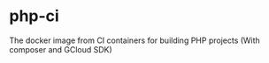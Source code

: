 # php-ci
The docker image from CI containers for building PHP projects (With composer and GCloud SDK)
